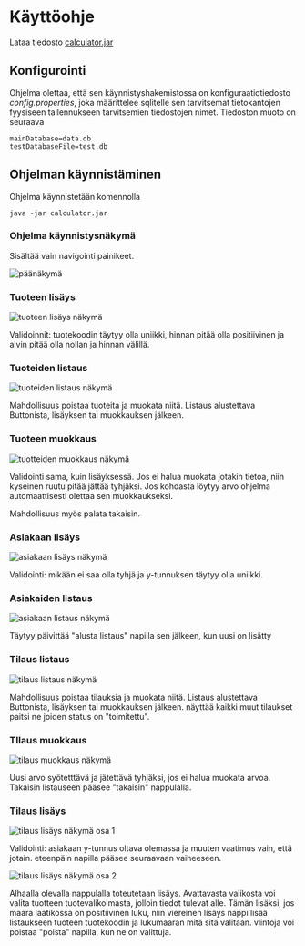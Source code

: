 # Käyttöohje

Lataa tiedosto [calculator.jar](https://github.com/Jhoneagle/otm-harjoitustyo/releases/tag/v1.11)

## Konfigurointi

Ohjelma olettaa, että sen käynnistyshakemistossa on konfiguraatiotiedosto _config.properties_, joka määrittelee sqlitelle sen tarvitsemat tietokantojen fyysiseen tallennukseen tarvitsemien tiedostojen nimet. Tiedoston muoto on seuraava

```
mainDatabase=data.db
testDatabaseFile=test.db
```

## Ohjelman käynnistäminen

Ohjelma käynnistetään komennolla 

```
java -jar calculator.jar
```

### Ohjelma käynnistysnäkymä

Sisältää vain navigointi painikeet.

![päänäkymä](kuvat/mainScene.jpg)

### Tuoteen lisäys

![tuoteen lisäys näkymä](kuvat/newTuoteScene.jpg)

Validoinnit: tuotekoodin täytyy olla uniikki, hinnan pitää olla positiivinen ja alvin pitää olla nollan ja hinnan välillä.

### Tuoteiden listaus

![tuoteiden listaus näkymä](kuvat/listTuoteScene.jpg)

Mahdollisuus poistaa tuoteita ja muokata niitä. Listaus alustettava Buttonista, lisäyksen tai muokkauksen jälkeen.

### Tuoteen muokkaus

![tuotteiden muokkaus näkymä](kuvat/editTuoteScene.jpg)

Validointi sama, kuin lisäyksessä. Jos ei halua muokata jotakin tietoa, niin kyseinen ruutu pitää jättää tyhjäksi. Jos kohdasta löytyy arvo ohjelma automaattisesti olettaa sen muokkaukseksi.

Mahdollisuus myös palata takaisin.

### Asiakaan lisäys

![asiakaan lisäys näkymä](kuvat/newAsiakasScene.jpg)

Validointi: mikään ei saa olla tyhjä ja y-tunnuksen täytyy olla uniikki.

### Asiakaiden listaus

![asiakaan listaus näkymä](kuvat/listAsiakasScene.jpg)

Täytyy päivittää "alusta listaus" napilla sen jälkeen, kun uusi on lisätty

### Tilaus listaus

![tilaus listaus näkymä](kuvat/listTilausScene.jpg)

Mahdollisuus poistaa tilauksia ja muokata niitä. Listaus alustettava Buttonista, lisäyksen tai muokkauksen jälkeen. näyttää kaikki muut tilaukset paitsi ne joiden status on "toimitettu".

### TIlaus muokkaus

![tilaus muokkaus näkymä](kuvat/editTilausScene.jpg)

Uusi arvo syötetttävä ja jätettävä tyhjäksi, jos ei halua muokata arvoa. Takaisin listauseen pääsee "takaisin" nappulalla.

### Tilaus lisäys

![tilaus lisäys näkymä osa 1](kuvat/newTilausScene.jpg)

Validointi: asiakaan y-tunnus oltava olemassa ja muuten vaatimus vain, että jotain. eteenpäin napilla pääsee seuraavaan vaiheeseen.

![tilaus lisäys näkymä osa 2](kuvat/newTilaus2Scene.jpg)

Alhaalla olevalla nappulalla toteutetaan lisäys. Avattavasta valikosta voi valita tuotteen tuotevalikoimasta, jolloin tiedot tulevat alle. Tämän lisäksi, jos maara laatikossa on positiivinen luku, niin viereinen lisäys nappi lisää listaukseen tuoteen tuotekoodin ja lukumaaran mitä sitä valitaan. vlintoja voi poistaa "poista" napilla, kun ne on valittuja. 

